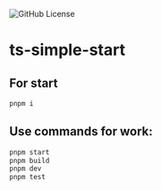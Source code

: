 ![GitHub License](https://img.shields.io/github/license/rightsoftner/ts-simple-start)

# ts-simple-start

## For start

```bash
pnpm i
```

## Use commands for work:

```bash
pnpm start
pnpm build
pnpm dev
pnpm test
```